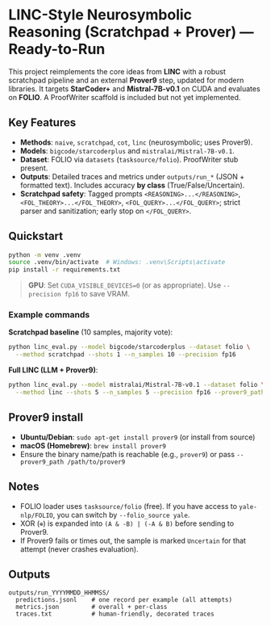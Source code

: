 # LINC-Style Neurosymbolic Reasoning (Scratchpad + Prover) — Ready-to-Run

This project reimplements the core ideas from **LINC** with a robust scratchpad pipeline and an external **Prover9** step, updated for modern libraries. It targets **StarCoder+** and **Mistral-7B-v0.1** on CUDA and evaluates on **FOLIO**. A ProofWriter scaffold is included but not yet implemented.

## Key Features
- **Methods**: `naive`, `scratchpad`, `cot`, `linc` (neurosymbolic; uses Prover9).
- **Models**: `bigcode/starcoderplus` and `mistralai/Mistral-7B-v0.1`.
- **Dataset**: FOLIO via `datasets` (`tasksource/folio`). ProofWriter stub present.
- **Outputs**: Detailed traces and metrics under `outputs/run_*` (JSON + formatted text). Includes accuracy **by class** (True/False/Uncertain).
- **Scratchpad safety**: Tagged prompts `<REASONING>...</REASONING>`, `<FOL_THEORY>...</FOL_THEORY>`, `<FOL_QUERY>...</FOL_QUERY>`; strict parser and sanitization; early stop on `</FOL_QUERY>`.

## Quickstart
```bash
python -m venv .venv
source .venv/bin/activate  # Windows: .venv\Scripts\activate
pip install -r requirements.txt
```

> **GPU**: Set `CUDA_VISIBLE_DEVICES=0` (or as appropriate). Use `--precision fp16` to save VRAM.

### Example commands
**Scratchpad baseline** (10 samples, majority vote):
```bash
python linc_eval.py --model bigcode/starcoderplus --dataset folio \
  --method scratchpad --shots 1 --n_samples 10 --precision fp16
```

**Full LINC (LLM + Prover9)**:
```bash
python linc_eval.py --model mistralai/Mistral-7B-v0.1 --dataset folio \
  --method linc --shots 5 --n_samples 5 --precision fp16 --prover9_path prover9
```

## Prover9 install
- **Ubuntu/Debian**: `sudo apt-get install prover9` (or install from source)
- **macOS (Homebrew)**: `brew install prover9`
- Ensure the binary name/path is reachable (e.g., `prover9`) or pass `--prover9_path /path/to/prover9`

## Notes
- FOLIO loader uses `tasksource/folio` (free). If you have access to `yale-nlp/FOLIO`, you can switch by `--folio_source yale`.
- XOR (`⊕`) is expanded into `(A & -B) | (-A & B)` before sending to Prover9.
- If Prover9 fails or times out, the sample is marked `Uncertain` for that attempt (never crashes evaluation).

## Outputs
```
outputs/run_YYYYMMDD_HHMMSS/
  predictions.jsonl    # one record per example (all attempts)
  metrics.json         # overall + per-class
  traces.txt           # human-friendly, decorated traces
```
